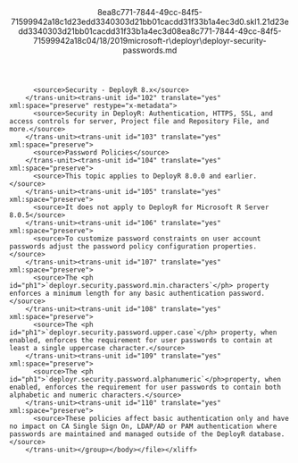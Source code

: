 <?xml version="1.0"?><xliff version="1.2" xmlns="urn:oasis:names:tc:xliff:document:1.2" xmlns:xsi="http://www.w3.org/2001/XMLSchema-instance" xsi:schemaLocation="urn:oasis:names:tc:xliff:document:1.2 xliff-core-1.2-transitional.xsd"><file datatype="xml" original="deployr-security-passwords.md" source-language="en-US" target-language="en-US"><header><tool tool-id="mdxliff" tool-name="mdxliff" tool-version="1.0-d1654b2" tool-company="Microsoft" /><xliffext:skl_file_name xmlns:xliffext="urn:microsoft:content:schema:xliffextensions">8ea8c771-7844-49cc-84f5-71599942a18c1d23edd3340303d21bb01cacdd31f33b1a4ec3d0.skl</xliffext:skl_file_name><xliffext:version xmlns:xliffext="urn:microsoft:content:schema:xliffextensions">1.2</xliffext:version><xliffext:ms.openlocfilehash xmlns:xliffext="urn:microsoft:content:schema:xliffextensions">1d23edd3340303d21bb01cacdd31f33b1a4ec3d0</xliffext:ms.openlocfilehash><xliffext:ms.sourcegitcommit xmlns:xliffext="urn:microsoft:content:schema:xliffextensions">8ea8c771-7844-49cc-84f5-71599942a18c</xliffext:ms.sourcegitcommit><xliffext:ms.lasthandoff xmlns:xliffext="urn:microsoft:content:schema:xliffextensions">04/18/2019</xliffext:ms.lasthandoff><xliffext:ms.openlocfilepath xmlns:xliffext="urn:microsoft:content:schema:xliffextensions">microsoft-r\deployr\deployr-security-passwords.md</xliffext:ms.openlocfilepath></header><body><group id="content" extype="content"><trans-unit id="101" translate="yes" xml:space="preserve" restype="x-metadata">
          <source>Security - DeployR 8.x</source>
        </trans-unit><trans-unit id="102" translate="yes" xml:space="preserve" restype="x-metadata">
          <source>Security in DeployR: Authentication, HTTPS, SSL, and access controls for server, Project file and Repository File, and more.</source>
        </trans-unit><trans-unit id="103" translate="yes" xml:space="preserve">
          <source>Password Policies</source>
        </trans-unit><trans-unit id="104" translate="yes" xml:space="preserve">
          <source>This topic applies to DeployR 8.0.0 and earlier.</source>
        </trans-unit><trans-unit id="105" translate="yes" xml:space="preserve">
          <source>It does not apply to DeployR for Microsoft R Server 8.0.5</source>
        </trans-unit><trans-unit id="106" translate="yes" xml:space="preserve">
          <source>To customize password constraints on user account passwords adjust the password policy configuration properties.</source>
        </trans-unit><trans-unit id="107" translate="yes" xml:space="preserve">
          <source>The <ph id="ph1">`deployr.security.password.min.characters`</ph> property enforces a minimum length for any basic authentication password.</source>
        </trans-unit><trans-unit id="108" translate="yes" xml:space="preserve">
          <source>The <ph id="ph1">`deployr.security.password.upper.case`</ph> property, when enabled, enforces the requirement for user passwords to contain at least a single uppercase character.</source>
        </trans-unit><trans-unit id="109" translate="yes" xml:space="preserve">
          <source>The <ph id="ph1">`deployr.security.password.alphanumeric`</ph>property, when enabled, enforces the requirement for user passwords to contain both alphabetic and numeric characters.</source>
        </trans-unit><trans-unit id="110" translate="yes" xml:space="preserve">
          <source>These policies affect basic authentication only and have no impact on CA Single Sign On, LDAP/AD or PAM authentication where passwords are maintained and managed outside of the DeployR database.</source>
        </trans-unit></group></body></file></xliff>